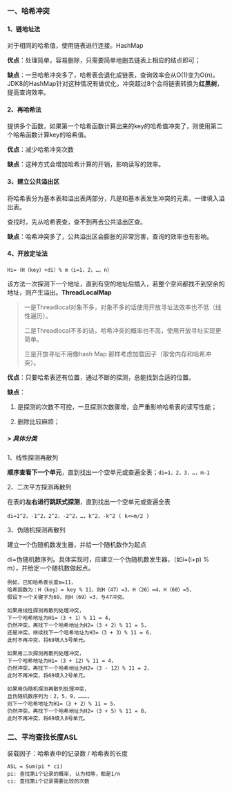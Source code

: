 ### 一、哈希冲突

#### 1、链地址法

对于相同的哈希值，使用链表进行连接。HashMap

**优点**：处理简单，容易删除，只需要简单地删去链表上相应的结点即可；

**缺点**：一旦哈希冲突多了，哈希表会退化成链表，查询效率会从O(1)变为O(n)。JDK8的HashMap针对这种情况有做优化，冲突超过8个会将链表转换为**红黑树**，提高查询效率。

#### 2、再哈希法

提供多个函数，如果第一个哈希函数计算出来的key的哈希值冲突了，则使用第二个哈希函数计算key的哈希值。

**优点**：减少哈希冲突次数

**缺点**：这种方式会增加哈希计算的开销，影响读写的效率。

#### 3、建立公共溢出区

将哈希表分为基本表和溢出表两部分，凡是和基本表发生冲突的元素，一律填入溢出表。

查找时，先从哈希表查，查不到再去公共溢出区查。

**缺点**：哈希冲突多了，公共溢出区会膨胀的非常厉害，查询的效率也有影响。

#### 4、开放定址法

`Hi=（H（key）+di）% m（i=1，2，…，n）`

该方法一次探测下一个地址，直到有空的地址后插入，若整个空间都找不到空余的地址，则产生溢出。**ThreadLocalMap**

> 一是Threadlocal对象不多，对象不多的话使用开放寻址法效率也不低（线性遍历）。
>
> 二是Threadlocal不多的话，哈希冲突的概率也不高，使用开放寻址实现更简单。
>
> 三是开放寻址不用像hash Map 那样考虑加载因子（取舍内存和哈希冲突）。

**优点**：只要哈希表还有位置，通过不断的探测，总能找到合适的位置。

**缺点**：

1. 是探测的次数不可控，一旦探测次数骤增，会严重影响哈希表的读写性能；

2. 删除比较麻烦；

##### > 具体分类

1、线性探测再散列

**顺序查看下一个单元**，直到找出一个空单元或查遍全表；`di=1，2，3，…，m-1`

2、二次平方探测再散列

在表的**左右进行跳跃式探测**，直到找出一个空单元或查遍全表

```
di=1^2，-1^2，2^2，-2^2，…，k^2，-k^2 ( k<=m/2 )
```

3、伪随机探测再散列

建立一个伪随机数发生器，并给一个随机数作为起点

di=伪随机数序列。具体实现时，应建立一个伪随机数发生器，（如i=(i+p) % m），并给定一个随机数做起点。

```
例如，已知哈希表长度m=11，
哈希函数为：H（key）= key % 11，则H（47）=3，H（26）=4，H（60）=5，
假设下一个关键字为69，则H（69）=3，与47冲突。

如果用线性探测再散列处理冲突，
下一个哈希地址为H1=（3 + 1）% 11 = 4，
仍然冲突，再找下一个哈希地址为H2=（3 + 2）% 11 = 5，
还是冲突，继续找下一个哈希地址为H3=（3 + 3）% 11 = 6，
此时不再冲突，将69填入5号单元。

如果用二次探测再散列处理冲突，
下一个哈希地址为H1=（3 + 12）% 11 = 4，
仍然冲突，再找下一个哈希地址为H2=（3 - 12）% 11 = 2，
此时不再冲突，将69填入2号单元。

如果用伪随机探测再散列处理冲突，
且伪随机数序列为：2，5，9，………，
则下一个哈希地址为H1=（3 + 2）% 11 = 5，
仍然冲突，再找下一个哈希地址为H2=（3 + 5）% 11 = 8，
此时不再冲突，将69填入8号单元。

```

### 二、平均查找长度ASL

装载因子：哈希表中的记录数 / 哈希表的长度

```
ASL = Sum(pi * ci)
pi: 查找第i个记录的概率, 认为相等，都是1/n
ci: 查找第i个记录需要比较的次数
```

